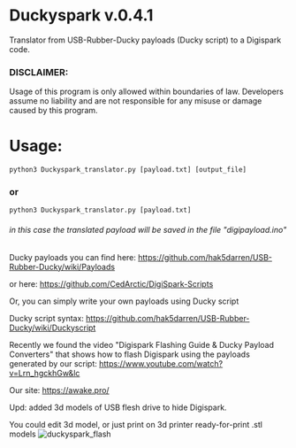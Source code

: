 # Duckyspark v.0.4.1

Translator from USB-Rubber-Ducky payloads (Ducky script) to a Digispark code.

### DISCLAIMER:

Usage of this program is only allowed within boundaries of law. Developers assume no liability and are not responsible for any misuse or damage caused by this program.

# Usage:

    python3 Duckyspark_translator.py [payload.txt] [output_file]

### or

    python3 Duckyspark_translator.py [payload.txt]
###### in this case the translated payload will be saved in the file "digipayload.ino"


Ducky payloads you can find here:  https://github.com/hak5darren/USB-Rubber-Ducky/wiki/Payloads

or here:   https://github.com/CedArctic/DigiSpark-Scripts

Or, you can simply write your own payloads using Ducky script

Ducky script syntax:                https://github.com/hak5darren/USB-Rubber-Ducky/wiki/Duckyscript

Recently we found the video "Digispark Flashing Guide & Ducky Payload Converters" that shows how to flash Digispark using the payloads generated by our script:     https://www.youtube.com/watch?v=Lrn_hgckhGw&lc

Our site: https://awake.pro/

Upd: added 3d models of USB flesh drive to hide Digispark. 

You could edit 3d model, or just print on 3d printer ready-for-print .stl models
![duckyspark_flash](https://user-images.githubusercontent.com/20900400/56039187-5d861500-5d3c-11e9-8c4c-b385f8a05b6f.jpg)
